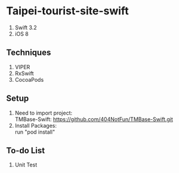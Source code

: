 # Taipei-tourist-site-swift
1. Swift 3.2
2. iOS 8
## Techniques
1. VIPER
2. RxSwift
3. CocoaPods
## Setup
1. Need to import project:  
TMBase-Swift: https://github.com/404NotFun/TMBase-Swift.git
2. Install Packages:  
run "pod install"
## To-do List
1. Unit Test
